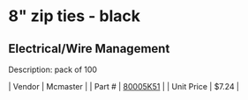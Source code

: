 # 8" zip ties - black
## Electrical/Wire Management
Description: 	pack of 100 

| Vendor | Mcmaster | 
| Part # | [80005K51](http://www.mcmaster.com/) | 
| Unit Price | $7.24 | 
